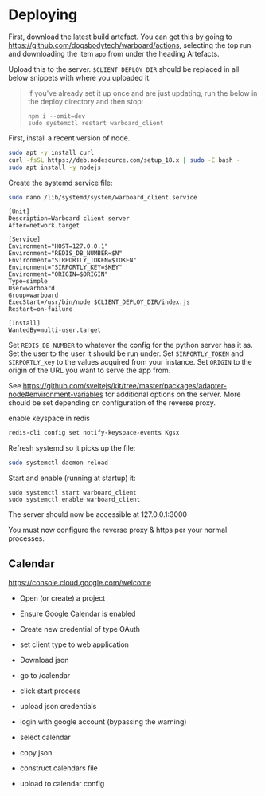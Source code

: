 # Deploying

First, download the latest build artefact. 
You can get this by going to <https://github.com/dogsbodytech/warboard/actions>, selecting the top run and downloading the item `app` from under the heading Artefacts.

Upload this to the server.
`$CLIENT_DEPLOY_DIR` should be replaced in all below snippets with where you uploaded it.


> If you've already set it up once and are just updating, run the below in the deploy directory and then stop: 
>
> ```
> npm i --omit=dev
> sudo systemctl restart warboard_client
> ```


First, install a recent version of node.

```bash
sudo apt -y install curl
curl -fsSL https://deb.nodesource.com/setup_18.x | sudo -E bash -
sudo apt install -y nodejs
```

Create the systemd service file:

```bash
sudo nano /lib/systemd/system/warboard_client.service
```

```service
[Unit]
Description=Warboard client server
After=network.target

[Service]
Environment="HOST=127.0.0.1"
Environment="REDIS_DB_NUMBER=$N"
Environment="SIRPORTLY_TOKEN=$TOKEN"
Environment="SIRPORTLY_KEY=$KEY"
Environment="ORIGIN=$ORIGIN"
Type=simple
User=warboard
Group=warboard
ExecStart=/usr/bin/node $CLIENT_DEPLOY_DIR/index.js
Restart=on-failure

[Install]
WantedBy=multi-user.target
```

Set `REDIS_DB_NUMBER` to whatever the config for the python server has it as.
Set the user to the user it should be run under.
Set `SIRPORTLY_TOKEN` and `SIRPORTLY_key` to the values acquired from your instance.
Set `ORIGIN` to the origin of the URL you want to serve the app from.

See <https://github.com/sveltejs/kit/tree/master/packages/adapter-node#environment-variables> for additional options on the server.
More should be set depending on configuration of the reverse proxy.

enable keyspace in redis <!-- TODO: Is this the right config value? -->

```bash
redis-cli config set notify-keyspace-events Kgsx
```

Refresh systemd so it picks up the file:

```bash
sudo systemctl daemon-reload
```

Start and enable (running at startup) it:

```
sudo systemctl start warboard_client
sudo systemctl enable warboard_client
```

The server should now be accessible at 127.0.0.1:3000

You must now configure the reverse proxy & https per your normal processes.

## Calendar

https://console.cloud.google.com/welcome

- Open (or create) a project
- Ensure Google Calendar is enabled
- Create new credential of type OAuth
- set client type to web application
- Download json

- go to /calendar
- click start process
- upload json credentials
- login with google account (bypassing the warning)
- select calendar 
- copy json

- construct calendars file
- upload to calendar config
